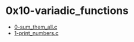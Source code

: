 # 0x10-variadic_functions

* [0-sum_them_all.c](./0-sum_them_all.c)
* [1-print_numbers.c](./1-print_numbers.c)
